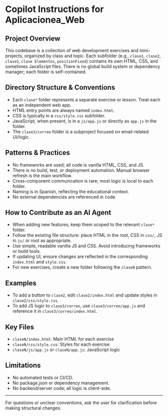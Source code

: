 # Copilot Instructions for Aplicacionea_Web

## Project Overview
This codebase is a collection of web development exercises and mini-projects, organized by class and topic. Each subfolder (e.g., `clase1`, `clase2`, `clase3`, `clase Elementos`, `positionFixed`) contains its own HTML, CSS, and sometimes JavaScript files. There is no global build system or dependency manager; each folder is self-contained.

## Directory Structure & Conventions
- Each `clase*` folder represents a separate exercise or lesson. Treat each as an independent web app.
- HTML entry points are always named `index.html`.
- CSS is typically in a `css/style.css` subfolder.
- JavaScript, when present, is in a `js/app.js` or directly as `app.js` in the folder.
- The `clase3/correo` folder is a subproject focused on email-related UI/logic.

## Patterns & Practices
- No frameworks are used; all code is vanilla HTML, CSS, and JS.
- There is no build, test, or deployment automation. Manual browser refresh is the main workflow.
- Cross-component communication is rare; most logic is local to each folder.
- Naming is in Spanish, reflecting the educational context.
- No external dependencies are referenced in code.

## How to Contribute as an AI Agent
- When adding new features, keep them scoped to the relevant `clase*` folder.
- Follow the existing file structure: place HTML in the root, CSS in `css/`, JS in `js/` or root as appropriate.
- Use simple, readable vanilla JS and CSS. Avoid introducing frameworks or build tools.
- If updating UI, ensure changes are reflected in the corresponding `index.html` and `style.css`.
- For new exercises, create a new folder following the `claseN` pattern.

## Examples
- To add a button to `clase2`, edit `clase2/index.html` and update styles in `clase2/css/style.css`.
- To add JS logic to `clase3/correo`, use `clase3/correo/app.js` and reference it in `clase3/correo/index.html`.

## Key Files
- `claseN/index.html`: Main HTML for each exercise
- `claseN/css/style.css`: Styles for each exercise
- `claseN/js/app.js` or `claseN/app.js`: JavaScript logic

## Limitations
- No automated tests or CI/CD.
- No package.json or dependency management.
- No backend/server code; all logic is client-side.

---
For questions or unclear conventions, ask the user for clarification before making structural changes.